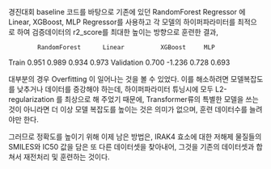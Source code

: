 경진대회 baseline 코드를 바탕으로 기존에 있던 RandomForest Regressor 에
Linear, XGBoost, MLP Regressor를 사용하고 각 모델의 하이퍼파라미터를 최적으로 하여 
검증데이터의 r2_score를 최대한 높이는 방향으로 훈련한 결과,

	        RandomForest	  Linear          XGBoost	  MLP
Train 	        0.951	          0.989	          0.934	          0.973
Validation	0.700	         -1.236	          0.728	          0.693

대부분의 경우 Overfitting 이 일어나는 것을 볼 수 있었다.
이를 해소하려면 모델복잡도를 낮추거나 데이터를 증강해야 하는데,
하이퍼파라미터 튜닝시에 모두 L2-regularization 를 최상으로 해 주었기 때문에,
Transformer류의 특별한 모델을 쓰는 것이 아니라면 더 이상 모델 복잡도를 높이는 것은 의미가 없으며,
훈련 데이터수를 늘려야만 한다.

그러므로 정확도를 높이기 위해 이제 남은 방법은, 
IRAK4 효소에 대한 저해제 물질들의 SMILES와 IC50 값을 담은 또 다른 데이터셋을 찾아내어,
그것을 기존의 데이터셋과 합쳐서 재전처리 및 훈련하는 것이다. 
